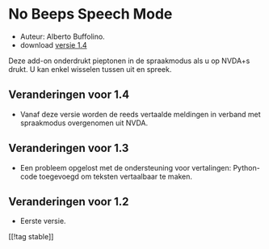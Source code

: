 # No Beeps Speech Mode #

*	 Auteur: Alberto Buffolino.
*	 download [versie 1.4][1]

Deze add-on onderdrukt pieptonen in de spraakmodus als u op NVDA+s drukt. U
kan enkel wisselen tussen uit en spreek.

## Veranderingen voor 1.4 ##
*	 Vanaf deze versie worden de reeds vertaalde meldingen in verband met
   spraakmodus overgenomen uit NVDA.

## Veranderingen voor 1.3 ##
*	 Een probleem opgelost met de ondersteuning voor vertalingen: Python-code
   toegevoegd om teksten vertaalbaar te maken.

## Veranderingen voor 1.2 ##
*	 Eerste versie.

[[!tag stable]]

[1]: http://addons.nvda-project.org/files/get.php?file=nb
